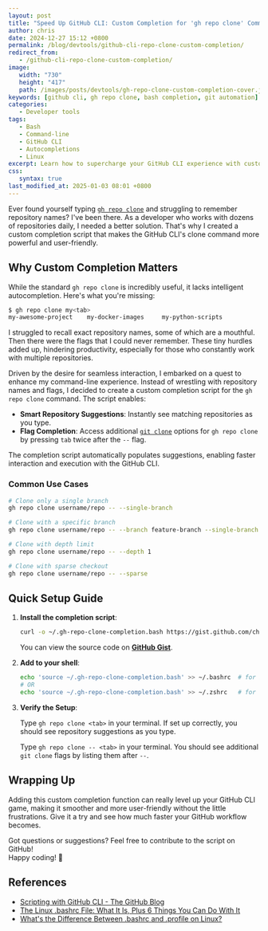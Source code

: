 ```yaml
---
layout: post
title: "Speed Up GitHub CLI: Custom Completion for 'gh repo clone' Command"
author: chris
date: 2024-12-27 15:12 +0800
permalink: /blog/devtools/github-cli-repo-clone-custom-completion/
redirect_from:
   - /github-cli-repo-clone-custom-completion/
image:
   width: "730"
   height: "417"
   path: /images/posts/devtools/gh-repo-clone-custom-completion-cover.jpg
keywords: [github cli, gh repo clone, bash completion, git automation]
categories:
   - Developer tools
tags:
   - Bash
   - Command-line
   - GitHub CLI
   - Autocompletions
   - Linux
excerpt: Learn how to supercharge your GitHub CLI experience with custom bash completion for the 'gh repo clone' command. Includes step-by-step setup and practical examples.
css:
   syntax: true
last_modified_at: 2025-01-03 08:01 +0800
---
```


Ever found yourself typing [`gh repo clone`](https://cli.github.com/manual/gh_repo_clone) and struggling to remember repository names? I've been there. As a developer who works with dozens of repositories daily, I needed a better solution. That's why I created a custom completion script that makes the GitHub CLI's clone command more powerful and user-friendly.

## Why Custom Completion Matters

While the standard `gh repo clone` is incredibly useful, it lacks intelligent autocompletion. Here's what you're missing:

```bash
$ gh repo clone my<tab>
my-awesome-project    my-docker-images     my-python-scripts
```

I struggled to recall exact repository names, some of which are a mouthful. Then there were the flags that I could never remember. These tiny hurdles added up, hindering productivity, especially for those who constantly work with multiple repositories.

Driven by the desire for seamless interaction, I embarked on a quest to enhance my command-line experience. Instead of wrestling with repository names and flags, I decided to create a custom completion script for the `gh repo clone` command. The script enables:

- **Smart Repository Suggestions**: Instantly see matching repositories as you type.
- **Flag Completion**: Access additional [`git clone`](https://git-scm.com/docs/git-clone) options for `gh repo clone` by pressing `tab` twice after the `--` flag.

The completion script automatically populates suggestions, enabling faster interaction and execution with the GitHub CLI.

### Common Use Cases

```bash
# Clone only a single branch
gh repo clone username/repo -- --single-branch

# Clone with a specific branch
gh repo clone username/repo -- --branch feature-branch --single-branch

# Clone with depth limit
gh repo clone username/repo -- --depth 1

# Clone with sparse checkout
gh repo clone username/repo -- --sparse
```

## Quick Setup Guide

1. **Install the completion script**:

   ```bash
   curl -o ~/.gh-repo-clone-completion.bash https://gist.github.com/chriskyfung/50039cb2a9b586047adc2726085c6280/raw/.bash_profile
   ```

   You can view the source code on **[GitHub Gist](https://gist.github.com/chriskyfung/50039cb2a9b586047adc2726085c6280)**.

2. **Add to your shell**:

   ```bash
   echo 'source ~/.gh-repo-clone-completion.bash' >> ~/.bashrc  # for bash
   # OR
   echo 'source ~/.gh-repo-clone-completion.bash' >> ~/.zshrc   # for zsh
   ```

3. **Verify the Setup**:

   Type `gh repo clone <tab>` in your terminal. If set up correctly, you should see repository suggestions as you type.

   Type `gh repo clone -- <tab>` in your terminal. You should see additional `git clone` flags by listing them after `--`.

## Wrapping Up

Adding this custom completion function can really level up your GitHub CLI game, making it smoother and more user-friendly without the little frustrations. Give it a try and see how much faster your GitHub workflow becomes.

Got questions or suggestions?
Feel free to contribute to the script on GitHub!  \
Happy coding! 🚀

## References

- [Scripting with GitHub CLI - The GitHub Blog](https://github.blog/engineering/engineering-principles/scripting-with-github-cli/)
- [The Linux .bashrc File: What It Is, Plus 6 Things You Can Do With It](https://www.howtogeek.com/the-linux-bashrc-file-explained/)
- [What's the Difference Between .bashrc and .profile on Linux?](https://www.howtogeek.com/830549/whats-the-difference-between-bashrc-and-profile-on-linux/)
